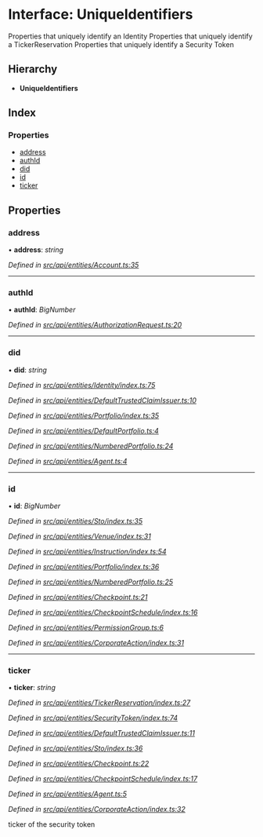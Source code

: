 # Interface: UniqueIdentifiers

Properties that uniquely identify an Identity
Properties that uniquely identify a TickerReservation
Properties that uniquely identify a Security Token

## Hierarchy

* **UniqueIdentifiers**

## Index

### Properties

* [address](uniqueidentifiers.md#address)
* [authId](uniqueidentifiers.md#authid)
* [did](uniqueidentifiers.md#did)
* [id](uniqueidentifiers.md#id)
* [ticker](uniqueidentifiers.md#ticker)

## Properties

###  address

• **address**: *string*

*Defined in [src/api/entities/Account.ts:35](https://github.com/PolymathNetwork/polymesh-sdk/blob/bf2b7a12/src/api/entities/Account.ts#L35)*

___

###  authId

• **authId**: *BigNumber*

*Defined in [src/api/entities/AuthorizationRequest.ts:20](https://github.com/PolymathNetwork/polymesh-sdk/blob/bf2b7a12/src/api/entities/AuthorizationRequest.ts#L20)*

___

###  did

• **did**: *string*

*Defined in [src/api/entities/Identity/index.ts:75](https://github.com/PolymathNetwork/polymesh-sdk/blob/bf2b7a12/src/api/entities/Identity/index.ts#L75)*

*Defined in [src/api/entities/DefaultTrustedClaimIssuer.ts:10](https://github.com/PolymathNetwork/polymesh-sdk/blob/bf2b7a12/src/api/entities/DefaultTrustedClaimIssuer.ts#L10)*

*Defined in [src/api/entities/Portfolio/index.ts:35](https://github.com/PolymathNetwork/polymesh-sdk/blob/bf2b7a12/src/api/entities/Portfolio/index.ts#L35)*

*Defined in [src/api/entities/DefaultPortfolio.ts:4](https://github.com/PolymathNetwork/polymesh-sdk/blob/bf2b7a12/src/api/entities/DefaultPortfolio.ts#L4)*

*Defined in [src/api/entities/NumberedPortfolio.ts:24](https://github.com/PolymathNetwork/polymesh-sdk/blob/bf2b7a12/src/api/entities/NumberedPortfolio.ts#L24)*

*Defined in [src/api/entities/Agent.ts:4](https://github.com/PolymathNetwork/polymesh-sdk/blob/bf2b7a12/src/api/entities/Agent.ts#L4)*

___

###  id

• **id**: *BigNumber*

*Defined in [src/api/entities/Sto/index.ts:35](https://github.com/PolymathNetwork/polymesh-sdk/blob/bf2b7a12/src/api/entities/Sto/index.ts#L35)*

*Defined in [src/api/entities/Venue/index.ts:31](https://github.com/PolymathNetwork/polymesh-sdk/blob/bf2b7a12/src/api/entities/Venue/index.ts#L31)*

*Defined in [src/api/entities/Instruction/index.ts:54](https://github.com/PolymathNetwork/polymesh-sdk/blob/bf2b7a12/src/api/entities/Instruction/index.ts#L54)*

*Defined in [src/api/entities/Portfolio/index.ts:36](https://github.com/PolymathNetwork/polymesh-sdk/blob/bf2b7a12/src/api/entities/Portfolio/index.ts#L36)*

*Defined in [src/api/entities/NumberedPortfolio.ts:25](https://github.com/PolymathNetwork/polymesh-sdk/blob/bf2b7a12/src/api/entities/NumberedPortfolio.ts#L25)*

*Defined in [src/api/entities/Checkpoint.ts:21](https://github.com/PolymathNetwork/polymesh-sdk/blob/bf2b7a12/src/api/entities/Checkpoint.ts#L21)*

*Defined in [src/api/entities/CheckpointSchedule/index.ts:16](https://github.com/PolymathNetwork/polymesh-sdk/blob/bf2b7a12/src/api/entities/CheckpointSchedule/index.ts#L16)*

*Defined in [src/api/entities/PermissionGroup.ts:6](https://github.com/PolymathNetwork/polymesh-sdk/blob/bf2b7a12/src/api/entities/PermissionGroup.ts#L6)*

*Defined in [src/api/entities/CorporateAction/index.ts:31](https://github.com/PolymathNetwork/polymesh-sdk/blob/bf2b7a12/src/api/entities/CorporateAction/index.ts#L31)*

___

###  ticker

• **ticker**: *string*

*Defined in [src/api/entities/TickerReservation/index.ts:27](https://github.com/PolymathNetwork/polymesh-sdk/blob/bf2b7a12/src/api/entities/TickerReservation/index.ts#L27)*

*Defined in [src/api/entities/SecurityToken/index.ts:74](https://github.com/PolymathNetwork/polymesh-sdk/blob/bf2b7a12/src/api/entities/SecurityToken/index.ts#L74)*

*Defined in [src/api/entities/DefaultTrustedClaimIssuer.ts:11](https://github.com/PolymathNetwork/polymesh-sdk/blob/bf2b7a12/src/api/entities/DefaultTrustedClaimIssuer.ts#L11)*

*Defined in [src/api/entities/Sto/index.ts:36](https://github.com/PolymathNetwork/polymesh-sdk/blob/bf2b7a12/src/api/entities/Sto/index.ts#L36)*

*Defined in [src/api/entities/Checkpoint.ts:22](https://github.com/PolymathNetwork/polymesh-sdk/blob/bf2b7a12/src/api/entities/Checkpoint.ts#L22)*

*Defined in [src/api/entities/CheckpointSchedule/index.ts:17](https://github.com/PolymathNetwork/polymesh-sdk/blob/bf2b7a12/src/api/entities/CheckpointSchedule/index.ts#L17)*

*Defined in [src/api/entities/Agent.ts:5](https://github.com/PolymathNetwork/polymesh-sdk/blob/bf2b7a12/src/api/entities/Agent.ts#L5)*

*Defined in [src/api/entities/CorporateAction/index.ts:32](https://github.com/PolymathNetwork/polymesh-sdk/blob/bf2b7a12/src/api/entities/CorporateAction/index.ts#L32)*

ticker of the security token
